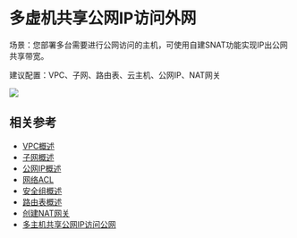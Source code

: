 #  多虚机共享公网IP访问外网

场景：您部署多台需要进行公网访问的主机，可使用自建SNAT功能实现IP出公网共享带宽。

建议配置：VPC、子网、路由表、云主机、公网IP、NAT网关

![](/image/Networking/Virtual-Private-Cloud/Multiple-VM-Use-Shared-IpAddress-To-Access-Internet.png)

## 相关参考
- [VPC概述](../Features/VPC-Features.md)
- [子网概述](../Features/Subnet-Features.md)
- [公网IP概述](https://docs.jdcloud.com/cn/elastic-ip/product-overview)
- [网络ACL](../Features/Network-ACL-Features.md)
- [安全组概述](../Features/Security-Group-Features.md)
- [路由表概述](../Features/Route-Table-Features.md)
- [创建NAT网关](https://docs.jdcloud.com/cn/nat-gateway/create-nat-gateway)
- [多主机共享公网IP访问公网](https://docs.jdcloud.com/cn/virtual-private-cloud/muitiple-virtual-machine-use-shared-ipaddress)
